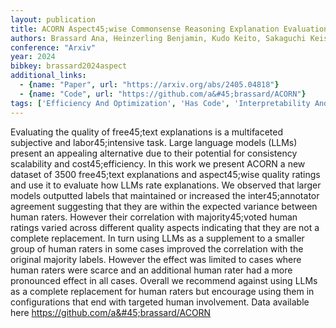 ```yaml
---
layout: publication
title: ACORN Aspect45;wise Commonsense Reasoning Explanation Evaluation
authors: Brassard Ana, Heinzerling Benjamin, Kudo Keito, Sakaguchi Keisuke, Inui Kentaro
conference: "Arxiv"
year: 2024
bibkey: brassard2024aspect
additional_links:
  - {name: "Paper", url: "https://arxiv.org/abs/2405.04818"}
  - {name: "Code", url: "https://github.com/a&#45;brassard/ACORN"}
tags: ['Efficiency And Optimization', 'Has Code', 'Interpretability And Explainability', 'Pretraining Methods', 'RAG']
---
```

Evaluating the quality of free45;text explanations is a multifaceted subjective and labor45;intensive task. Large language models (LLMs) present an appealing alternative due to their potential for consistency scalability and cost45;efficiency. In this work we present ACORN a new dataset of 3500 free45;text explanations and aspect45;wise quality ratings and use it to evaluate how LLMs rate explanations. We observed that larger models outputted labels that maintained or increased the inter45;annotator agreement suggesting that they are within the expected variance between human raters. However their correlation with majority45;voted human ratings varied across different quality aspects indicating that they are not a complete replacement. In turn using LLMs as a supplement to a smaller group of human raters in some cases improved the correlation with the original majority labels. However the effect was limited to cases where human raters were scarce and an additional human rater had a more pronounced effect in all cases. Overall we recommend against using LLMs as a complete replacement for human raters but encourage using them in configurations that end with targeted human involvement. Data available here https://github.com/a&#45;brassard/ACORN
